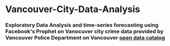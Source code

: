 # Vancouver-City-Data-Analysis

### Exploratory Data Analysis and time-series forecasting using Facebook's Prophet on Vanocuver city crime data provided by Vancouver Police Department on Vancouver [open data catalog](https://geodash.vpd.ca/)


